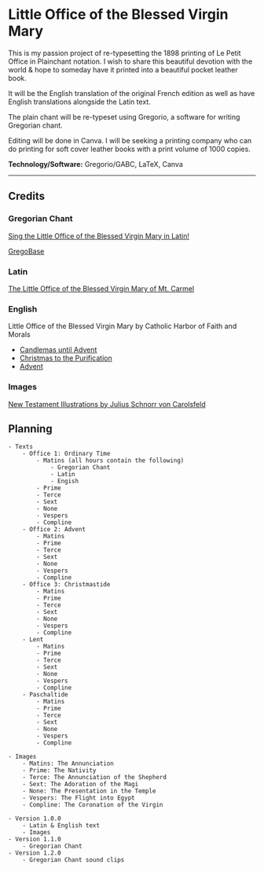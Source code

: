 # Little Office of the Blessed Virgin Mary

This is my passion project of re-typesetting the 1898 printing of Le Petit Office in Plainchant notation. I wish to share this beautiful devotion with the world & hope to someday have it printed into a beautiful pocket leather book. 

It will be the English translation of the original French edition as well as have English translations alongside the Latin text.

The plain chant will be re-typeset using Gregorio, a software for writing Gregorian chant.

Editing will be done in Canva. I will be seeking a printing company who can do printing for soft cover leather books with a print volume of 1000 copies.

**Technology/Software:** Gregorio/GABC, LaTeX, Canva

--------

## Credits

### Gregorian Chant
[Sing the Little Office of the Blessed Virgin Mary in Latin!](https://www.udemy.com/course/sing-officium-parvum-bmv/)

[GregoBase](https://gregobase.selapa.net/)

### Latin
[The Little Office of the Blessed Virgin Mary of Mt. Carmel](http://traditionalcarmelite.com/pray/littleoffice/)

### English

Little Office of the Blessed Virgin Mary by Catholic Harbor of Faith and Morals
- [Candlemas until Advent](http://catholicharboroffaithandmorals.com/Little%20Office%20Ordinary%20Main.html)
- [Christmas to the Purification](http://catholicharboroffaithandmorals.com/Little%20Office%20Christmas%20Main.html)
- [Advent](http://catholicharboroffaithandmorals.com/Little%20Office%20Advent%20Main.html)

### Images

[New Testament Illustrations by Julius Schnorr von Carolsfeld](https://victorianweb.org/art/illustration/german/schnorr/nt.html)

## Planning

```
- Texts
    - Office 1: Ordinary Time
        - Matins (all hours contain the following)
            - Gregorian Chant
            - Latin
            - Engish
        - Prime
        - Terce
        - Sext
        - None
        - Vespers
        - Compline
    - Office 2: Advent 
        - Matins
        - Prime
        - Terce
        - Sext
        - None
        - Vespers
        - Compline
    - Office 3: Christmastide
        - Matins
        - Prime
        - Terce
        - Sext
        - None
        - Vespers
        - Compline
    - Lent
        - Matins
        - Prime
        - Terce
        - Sext
        - None
        - Vespers
        - Compline
    - Paschaltide
        - Matins
        - Prime
        - Terce
        - Sext
        - None
        - Vespers
        - Compline

- Images
    - Matins: The Annunciation
    - Prime: The Nativity
    - Terce: The Annunciation of the Shepherd
    - Sext: The Adoration of the Magi
    - None: The Presentation in the Temple
    - Vespers: The Flight into Egypt
    - Compline: The Coronation of the Virgin

- Version 1.0.0
    - Latin & English text
    - Images
- Version 1.1.0
    - Gregorian Chant
- Version 1.2.0
    - Gregorian Chant sound clips
```
